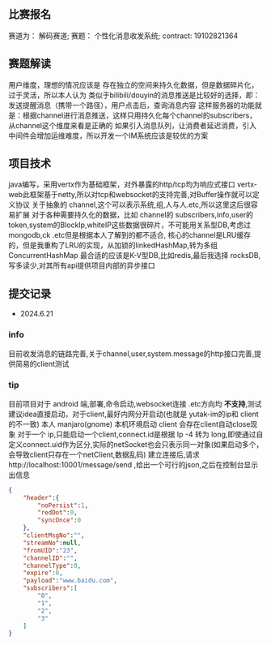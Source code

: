 ## 比赛报名
赛道为： 解码赛道; 赛题： 个性化消息收发系统; contract: 19102821364
## 赛题解读
用户维度，理想的情况应该是 存在独立的空间来持久化数据，但是数据碎片化，过于灵活，所以本人认为 类似于bilibili/douyin的消息推送是比较好的选择，即：发送提醒消息（携带一个路径），用户点击后，查询消息内容
这样服务器的功能就是：根据channel进行消息推送，这样只用持久化每个channel的subscribers，从channel这个维度来看是正确的
如果引入消息队列，让消费者延迟消费，引入中间件会增加运维难度，所以开发一个IM系统应该是较优的方案
## 项目技术
java编写，采用vertx作为基础框架，对外暴露的http/tcp均为响应式接口
vertx-web此框架基于netty,所以对tcp和websocket的支持完善,对Buffer操作就可以定义协议
关于抽象的 channel,这个可以表示系统,组,人与人.etc,所以这里这后很容易扩展
对于各种需要持久化的数据，比如 channel的 subscribers,info,user的token,system的BlockIp,whiteIP这些数据很碎片，不可能用关系型DB,考虑过mongodb,ck .etc但是根据本人了解到的都不适合,
核心的channel是LRU缓存的，但是我重构了LRU的实现，从加锁的linkedHashMap,转为多组 ConcurrentHashMap
最合适的应该是K-V型DB,比如redis,最后我选择 rocksDB,写多读少,对其所有api提供项目内部的异步接口
## 提交记录
- 2024.6.21
### info
目前收发消息的链路完善,关于channel,user,system.message的http接口完善,提供简易的client测试
### tip
目前项目对于 android 端,部署,命令启动,websocket连接 .etc方向均 **不支持**,测试建议idea直接启动，对于client,最好内网分开启动(也就是 yutak-im的ip和 client的不一致)
本人 manjaro(gnome) 本机环境启动 client 会存在client自动close现象
对于一个 ip,只能启动一个client,connect.id是根据 Ip -4 转为 long,即使通过自定义connect.uid作为区分,实际的netSocket也会只表示同一对象(如果启动多个，会导致client只存在一个netClient,数据乱码)
建立连接后,请求 http://localhost:10001/message/send ,给出一个可行的json,之后在控制台显示出信息
```json
{
    "header":{
        "noPersist":1,
        "redDot":0,
        "syncOnce":0
    },
    "clientMsgNo":"",
    "streamNo":null,
    "fromUID":"23",
    "channelID":"",
    "channelType":0,
    "expire":0,
    "payload":"www.baidu.com",
    "subscribers":[
        "0",
        "1",
        "2",
        "3"
    ]
}
```
